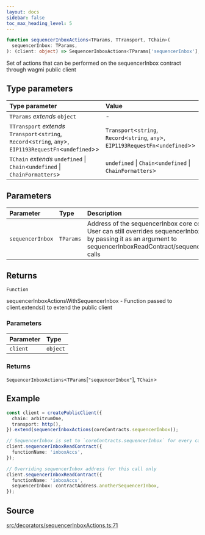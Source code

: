 ```yaml
---
layout: docs
sidebar: false
toc_max_heading_level: 5
---
```


```ts
function sequencerInboxActions<TParams, TTransport, TChain>(
  sequencerInbox: TParams,
): (client: object) => SequencerInboxActions<TParams['sequencerInbox'], TChain>;
```

Set of actions that can be performed on the sequencerInbox contract through wagmi public client

## Type parameters

| Type parameter                                                                                                 | Value                                                                                   |
| :------------------------------------------------------------------------------------------------------------- | :-------------------------------------------------------------------------------------- |
| `TParams` _extends_ `object`                                                                                   | -                                                                                       |
| `TTransport` _extends_ `Transport`\<`string`, `Record`\<`string`, `any`\>, `EIP1193RequestFn`\<`undefined`\>\> | `Transport`\<`string`, `Record`\<`string`, `any`\>, `EIP1193RequestFn`\<`undefined`\>\> |
| `TChain` _extends_ `undefined` \| `Chain`\<`undefined` \| `ChainFormatters`\>                                  | `undefined` \| `Chain`\<`undefined` \| `ChainFormatters`\>                              |

## Parameters

| Parameter        | Type      | Description                                                                                                                                                                                                     |
| :--------------- | :-------- | :-------------------------------------------------------------------------------------------------------------------------------------------------------------------------------------------------------------- |
| `sequencerInbox` | `TParams` | Address of the sequencerInbox core contract<br />User can still overrides sequencerInbox address,<br />by passing it as an argument to sequencerInboxReadContract/sequencerInboxPrepareTransactionRequest calls |

## Returns

`Function`

sequencerInboxActionsWithSequencerInbox - Function passed to client.extends() to extend the public client

### Parameters

| Parameter | Type     |
| :-------- | :------- |
| `client`  | `object` |

### Returns

`SequencerInboxActions`\<`TParams`\[`"sequencerInbox"`\], `TChain`\>

## Example

```ts
const client = createPublicClient({
  chain: arbitrumOne,
  transport: http(),
}).extend(sequencerInboxActions(coreContracts.sequencerInbox));

// SequencerInbox is set to `coreContracts.sequencerInbox` for every call
client.sequencerInboxReadContract({
  functionName: 'inboxAccs',
});

// Overriding sequencerInbox address for this call only
client.sequencerInboxReadContract({
  functionName: 'inboxAccs',
  sequencerInbox: contractAddress.anotherSequencerInbox,
});
```

## Source

[src/decorators/sequencerInboxActions.ts:71](https://github.com/OffchainLabs/arbitrum-orbit-sdk/blob/9d5595a042e42f7d6b9af10a84816c98ea30f330/src/decorators/sequencerInboxActions.ts#L71)
